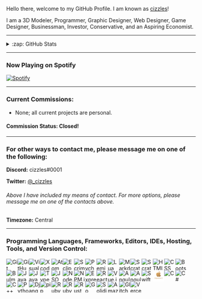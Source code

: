 Hello there, welcome to my GitHub Profile. I am known as [cizzles](https://github.com/cizzles)!

I am a 3D Modeler, Programmer, Graphic Designer, Web Designer, Game Designer, Businessman, Investor, Conservative, and an Aspiring Economist.

---

<details>
  <summary>:zap: GitHub Stats</summary>

  <img align="left" alt="cizzles GitHub Statistics" src="https://github-readme-stats.codestackr.vercel.app/api?username=cizzles&show_icons=true&hide_border=true" />

</details>

---

### Now Playing on Spotify

[![Spotify](https://cizzles-now-playing-on-spotify.vercel.app/api/spotify)](https://open.spotify.com/user/apaig6ltu8b8w8ybkg8xa4n66)

---

### Current Commissions:
* None; all current projects are personal.
#### Commission Status: Closed!

---

### For other ways to contact me, please message me on one of the following:

**Discord:** cizzles#0001

**Twitter:** [@_cizzles](https://twitter.com/_cizzles)

###### Above I have included my means of contact. For more options, please message me on one of the contacts above.

**Timezone:** Central

---

### Programming Languages, Frameworks, Editors, IDEs, Hosting, Tools, and Version Control:

<img align="left" alt="Git" width="30px" height="30px" src="https://upload.wikimedia.org/wikipedia/commons/e/e0/Git-logo.svg" />

<img align="left" alt="GitHub" width="30px" height="30px" src="https://upload.wikimedia.org/wikipedia/commons/9/95/Font_Awesome_5_brands_github.svg" />

<img align="left" alt="Visual Studio Code" height="30px" width="30px" src="https://upload.wikimedia.org/wikipedia/commons/9/9a/Visual_Studio_Code_1.35_icon.svg" />

<img align="left" alt="Xcode" width="30px" height="30px" src="https://upload.wikimedia.org/wikipedia/en/0/0c/Xcode_icon.png" />

<img align="left" alt="Atom" width="30px" height="30px" src="https://upload.wikimedia.org/wikipedia/commons/e/eb/Atom_icon.svg" />

<img align="left" alt="Eclipse" width="30px" height="30px" src="https://upload.wikimedia.org/wikipedia/commons/d/d0/Eclipse-Luna-Logo.svg" />

<img align="left" alt="Scrimba" width="30px" height="30px" src="https://pbs.twimg.com/profile_images/1253010606694764545/AbGuRWXf.jpg" />

<img align="left" alt="Pycharm" width="30px" height="30px" src="https://upload.wikimedia.org/wikipedia/commons/a/a1/PyCharm_Logo.svg" />

<img align="left" alt="Remix" width="30px" height="30px" src="https://remix.ethereum.org/assets/img/icon.png" />

<img align="left" alt="Lua" width="30px" height="30px" src="https://www.lua.org/images/luaa.gif" />

<img align="left" alt="Markdown" width="30px" height="30px" src="https://upload.wikimedia.org/wikipedia/commons/4/48/Markdown-mark.svg" />

<img align="left" alt="Scratch" width="30px" height="30px" src="https://i.vimeocdn.com/video/436649156.webp?mw=1200&mh=777&q=70" />

<img align="left" alt="Scratch Jr" width="30px" height="30px" src="https://play-lh.googleusercontent.com/Yi07pS-SF3w_ENRrdOvczzesQDmAAch_Kqt8pT8iYgVQ4vnLNb1Sqd2IIe4KIvTeKO0" />

<img align="left" alt="HTML" width="30px" height="30px" src="https://upload.wikimedia.org/wikipedia/commons/6/61/HTML5_logo_and_wordmark.svg" />

<img align="left" alt="CSS" width="30px" height="30px" src="https://upload.wikimedia.org/wikipedia/commons/d/d5/CSS3_logo_and_wordmark.svg" />

<img align="left" alt="Bootstrap" width="30px" height="30px" src="https://upload.wikimedia.org/wikipedia/commons/b/b2/Bootstrap_logo.svg" />

<img align="left" alt="Bulma.io" width="30px" height="30px" src="https://bulma.io/images/bulma-banner.png" />

<img align="left" alt="Java" width="30px" height="30px" src="https://upload.wikimedia.org/wikipedia/en/3/30/Java_programming_language_logo.svg" />

<img align="left" alt="JavaScript" width="30px" height="30px" src="https://upload.wikimedia.org/wikipedia/commons/9/99/Unofficial_JavaScript_logo_2.svg" />

<img align="left" alt="TypeScript" width="30px" height="30px" src="https://upload.wikimedia.org/wikipedia/commons/4/4c/Typescript_logo_2020.svg" />

<img align="left" alt="JSON" width="30px" height="30px" src="https://upload.wikimedia.org/wikipedia/commons/c/c9/JSON_vector_logo.svg" />

<img align="left" alt="Node.js" width="30px" height="30px" src="https://upload.wikimedia.org/wikipedia/commons/d/d9/Node.js_logo.svg" />

<img align="left" alt="NPM.js" width="30px" height="30px" src="https://upload.wikimedia.org/wikipedia/commons/d/db/Npm-logo.svg" />

<img align="left" alt="Express.js" width="30px" height="30px" src="https://upload.wikimedia.org/wikipedia/commons/6/64/Expressjs.png" />

<img align="left" alt="React.js" width="30px" height="30px" src="https://upload.wikimedia.org/wikipedia/commons/a/a7/React-icon.svg" />

<img align="left" alt="Vue.js" width="30px" height="30px" src="https://upload.wikimedia.org/wikipedia/commons/9/95/Vue.js_Logo_2.svg" />

<img align="left" alt="Angular" width="30px" height="30px" src="https://upload.wikimedia.org/wikipedia/commons/c/cf/Angular_full_color_logo.svg" />

<img align="left" alt="Angular.js" width="30px" height="30px" src="https://pluralsight.imgix.net/paths/path-icons/angular-14a0f6532f.png" />

<img align="left" alt="Swift" width="30px" height="30px" src="https://developer.apple.com/swift/images/swift-og.png" />

<img align="left" alt="Objective C" width="30px" height="30px" src="https://raw.githubusercontent.com/github/explore/80688e429a7d4ef2fca1e82350fe8e3517d3494d/topics/objective-c/objective-c.png" />

<img align="left" alt="C" width="30px" height="30px" src="https://upload.wikimedia.org/wikipedia/commons/3/35/The_C_Programming_Language_logo.svg" />

<img align="left" alt="C#" width="30px" height="30px" src="https://upload.wikimedia.org/wikipedia/commons/7/7a/C_Sharp_logo.svg" />

<img align="left" alt="C++" width="30px" height="30px" src="https://upload.wikimedia.org/wikipedia/commons/1/18/ISO_C%2B%2B_Logo.svg" />

<img align="left" alt="Python" width="30px" height="30px" src="https://upload.wikimedia.org/wikipedia/commons/f/f8/Python_logo_and_wordmark.svg" />

<img align="left" alt="Django" width="30px" height="30px" src="https://upload.wikimedia.org/wikipedia/commons/7/75/Django_logo.svg" />

<img align="left" alt="pip" width="30px" height="30px" src="https://thepip.com/wp-content/uploads/2016/01/Pip_RGB.png" />

<img align="left" alt="Ruby" width="30px" height="30px" src="https://upload.wikimedia.org/wikipedia/commons/7/73/Ruby_logo.svg" />

<img align="left" alt="Ruby on Rails" width="30px" height="30px" src="https://upload.wikimedia.org/wikipedia/commons/6/62/Ruby_On_Rails_Logo.svg" />

<img align="left" alt="Rust" width="30px" height="30px" src="https://upload.wikimedia.org/wikipedia/commons/d/d5/Rust_programming_language_black_logo.svg" />

<img align="left" alt="Go" width="30px" height="30px" src="https://upload.wikimedia.org/wikipedia/commons/0/05/Go_Logo_Blue.svg" />

<img align="left" alt="Solidity" width="30px" height="30px" src="https://upload.wikimedia.org/wikipedia/commons/9/98/Solidity_logo.svg" />

<img align="left" alt="Amazon Web Services" width="30px" height="30px" src="https://upload.wikimedia.org/wikipedia/commons/9/93/Amazon_Web_Services_Logo.svg" />

<img align="left" alt="Glitch" width="30px" height="30px" src="https://i.pinimg.com/originals/9f/45/b1/9f45b1a13a6d104ab4df529bb7286981.png" />

<img align="left" alt="Vercel" width="30px" height="30px" src="https://logovtor.com/wp-content/uploads/2020/10/vercel-inc-logo-vector.png" />
